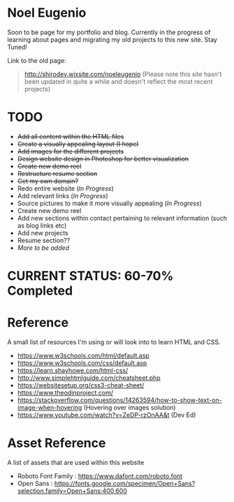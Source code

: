 # Noel Eugenio

Soon to be page for my portfolio and blog. Currently in the progress of learning about pages and migrating my old projects to this new site. Stay Tuned!

Link to the old page:
> http://shirodev.wixsite.com/noeleugenio
(Please note this site hasn't been updated in quite a while and doesn't reflect the most recent projects)

# TODO

* ~~Add all content within the HTML files~~
* ~~Create a visually appealing layout (I hope)~~
* ~~Add images for the different projects~~
* ~~Design website design in Photoshop for better visualization~~
* ~~Create new demo reel~~
* ~~Restructure resume section~~
* ~~Get my own domain?~~
* Redo entire website (_In Progress_)
* Add relevant links (_In Progress_)
* Source pictures to make it more visually appealing (_In Progress_)
* Create new demo reel
* Add new sections within contact pertaining to relevant information (such as blog links etc)
* Add new projects
* Resume section??
* _More to be added_

# CURRENT STATUS: 60-70% Completed

# Reference

A small list of resources I'm using or will look into to learn HTML and CSS.

* https://www.w3schools.com/html/default.asp
* https://www.w3schools.com/css/default.asp
* https://learn.shayhowe.com/html-css/
* http://www.simplehtmlguide.com/cheatsheet.php
* https://websitesetup.org/css3-cheat-sheet/
* https://www.theodinproject.com/
* https://stackoverflow.com/questions/14263594/how-to-show-text-on-image-when-hovering (Hovering over images solution)
* https://www.youtube.com/watch?v=ZeDP-rzOnAA&t (Dev Ed)

# Asset Reference

A list of assets that are used within this website

* Roboto Font Family : https://www.dafont.com/roboto.font
* Open Sans : https://fonts.google.com/specimen/Open+Sans?selection.family=Open+Sans:400,600
